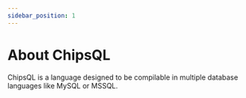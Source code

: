 ```yaml
---
sidebar_position: 1
---
```


# About ChipsQL

ChipsQL is a language designed to be compilable in multiple database languages like MySQL or MSSQL.
